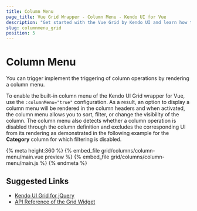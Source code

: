 ```yaml
---
title: Column Menu
page_title: Vue Grid Wrapper - Column Menu - Kendo UI for Vue
description: "Get started with the Vue Grid by Kendo UI and learn how to configure a column menu."
slug: columnmenu_grid
position: 5
---
```


# Column Menu

You can trigger implement the triggering of column operations by rendering a column menu.

To enable the built-in column menu of the Kendo UI Grid wrapper for Vue, use the `:columnMenu="true"` configuration. As a result, an option to display a column menu will be rendered in the column headers and when activated, the column menu allows you to sort, filter, or change the visibility of the column. The column menu also detects whether a column operation is disabled through the column definition and excludes the corresponding UI from its rendering as demonstrated in the following example for the **Category** column for which filtering is disabled.

{% meta height:360 %}
{% embed_file grid/columns/column-menu/main.vue preview %}
{% embed_file grid/columns/column-menu/main.js %}
{% endmeta %}

## Suggested Links

* [Kendo UI Grid for jQuery](https://docs.telerik.com/kendo-ui/controls/data-management/grid/overview)
* [API Reference of the Grid Widget](https://docs.telerik.com/kendo-ui/api/javascript/ui/grid)
